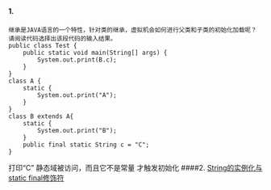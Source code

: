 
##
#### 1.
```
继承是JAVA语言的一个特性，针对类的继承，虚拟机会如何进行父类和子类的初始化加载呢？请阅读代码选择出该段代码的输入结果。
public class Test {
    public static void main(String[] args) {
        System.out.print(B.c);
    }
}
class A {
    static {
        System.out.print("A");
    }
}
class B extends A{
    static {
        System.out.print("B");
    }
    public final static String c = "C";
}
```
打印“C”
静态域被访问，而且它不是常量 才触发初始化
####2.
[String的实例化与static final修饰符](https://www.cnblogs.com/acm-bingzi/p/javaStringStatic.html)
